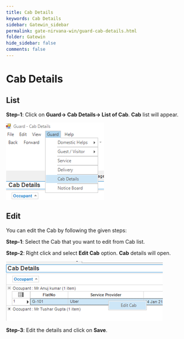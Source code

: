 ```yaml
---
title: Cab Details
keywords: Cab Details
sidebar: Gatewin_sidebar
permalink: gate-nirvana-win/guard-cab-details.html
folder: Gatewin
hide_sidebar: false
comments: false
---
```


# Cab Details


## List


**Step-1**: Click on **Guard-> Cab Details-> List of Cab**. **Cab** list will appear.

![](/images/ListofCabDetailswin.png)


## Edit


You can edit the Cab by following the given steps:

**Step-1**: Select the Cab that you want to edit from Cab list.

**Step-2**: Right click and select **Edit Cab** option. **Cab** details will open.
                                
![](/images/ListofCabDetails-SelectMenuwin.png)

**Step-3**: Edit the details and click on **Save**.
